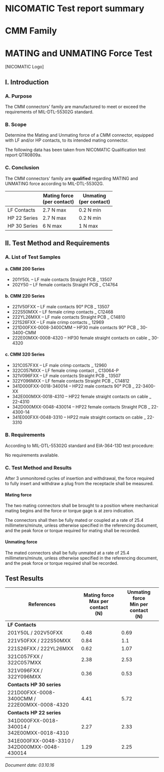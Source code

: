 <!-- PAGE: 1 -->
# NICOMATIC Test report summary
# CMM Family
# MATING and UNMATING Force Test 

[NICOMATIC Logo]
<!-- PAGE: 2 -->
## I. Introduction

### A. Purpose

The CMM connectors' family are manufactured to meet or exceed the requirements of MIL-DTL-55302G standard.

### B. Scope

Determine the Mating and Unmating force of a CMM connector, equipped with LF and/or HP contacts, to its intended mating connector.

The following data has been taken from NICOMATIC Qualification test report QTR0809a.

### C. Conclusion

The CMM connectors' family are **qualified** regarding MATING and UNMATING force according to MIL-DTL-55302G.

| | Mating force<br>(per contact) | Unmating<br>(per contact) |
|---|---|---|
| LF Contacts | 2.7 N max | 0.2 N min |
| HP 22 Series | 2.7 N max | 0.2 N min |
| HP 30 Series | 6 N max | 1 N max |

## II. Test Method and Requirements

### A. List of Test Samples

#### a. CMM 200 Series
* 201Y50L – LF male contacts Straight PCB _ 13507
* 202Y50 – LF female contacts Straight PCB _ C14764

#### b. CMM 220 Series
* 221V50FXX – LF male contacts 90° PCB _ 13507
* 222S50MXX – LF female crimp contacts _ C12468
* 222YL26MXX – LF male contacts Straight PCB _ C14810
* 221S26FXX – LF male crimp contacts _ 12969
* 221D00FXX-0008-3400CMM – HP30 male contacts 90° PCB _ 30-3400-CMM
* 222E00MXX-0008-4320 – HP30 female straight contacts on cable _ 30-4320
<!-- PAGE: 3 -->
#### c. CMM 320 Series
* 321C057FXX – LF male crimp contacts _ 12960
* 322C057MXX – LF female crimp contact _ C13064-P
* 321V096FXX – LF male contacts Straight PCB _ 13507
* 322Y096MXX – LF female contacts Straight PCB _ C14812
* 341D000FXX-0018-340014 – HP22 male contacts 90° PCB _ 22-3400-XX
* 342E000MXX-0018-4310 – HP22 female straight contacts on cable _ 22-4310
* 342D000MXX-0048-430014 – HP22 female contacts Straight PCB _ 22-4300-14
* 341E000FXX-0048-3310 – HP22 male straight contacts on cable _ 22-3310

### B. Requirements

According to MIL-DTL-55302G standard and EIA-364-13D test procedure:

No requirements available.

### C. Test Method and Results

After 3 unmonitored cycles of insertion and withdrawal, the force required to fully insert and withdraw a plug from the receptacle shall be measured.

#### Mating force

The two mating connectors shall be brought to a position where mechanical mating begins and the force or torque gage is at zero indication.

The connectors shall then be fully mated or coupled at a rate of 25.4 millimeters/minute, unless otherwise specified in the referencing document, and the peak force or torque required for mating shall be recorded.

#### Unmating force

The mated connectors shall be fully unmated at a rate of 25.4 millimeters/minute, unless otherwise specified in the referencing document, and the peak force or torque required shall be recorded.
<!-- PAGE: 4 -->
## Test Results

| References | Mating force<br>Max per contact<br>(N) | Unmating force<br>Min per contact<br>(N) |
|---|---|---|
| **LF Contacts** | | |
| 201Y50L / 202V50FXX | 0.48 | 0.69 |
| 221V50FXX / 222S50MXX | 0.84 | 1.1 |
| 221S26FXX / 222YL26MXX | 0.62 | 1.07 |
| 321C057FXX / 322C057MXX | 2.38 | 2.53 |
| 321V096FXX / 322Y096MXX | 0.36 | 0.53 |
| **Contacts HP 30 series** | | |
| 221D00FXX-0008-3400CMM /<br>222E00MXX-0008-4320 | 4.41 | 5.72 |
| **Contacts HP 22 series** | | |
| 341D000FXX-0018-340014 /<br>342E00MXX-0018-4310 | 2.27 | 2.33 |
| 341E000FXX-0048-3310 /<br>342D000MXX-0048-430014 | 1.29 | 2.25 |

*Document date: 03.10.16*